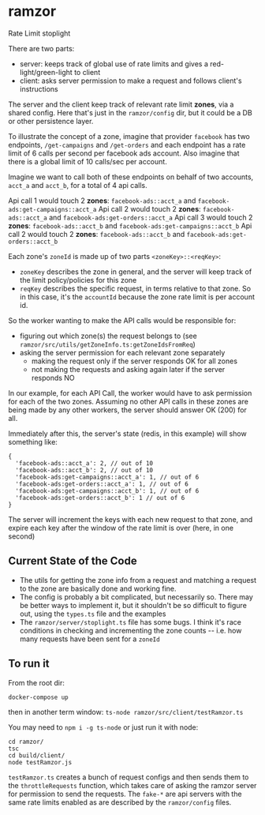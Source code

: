 # ramzor
Rate Limit stoplight

There are two parts:
- server: keeps track of global use of rate limits and gives a red-light/green-light to client
- client: asks server permission to make a request and follows client's instructions

The server and the client keep track of relevant rate limit **zones**, via a shared config.
Here that's just in the `ramzor/config` dir, but it could be a DB or other persistence layer.

To illustrate the concept of a zone, imagine that provider `facebook` has two endpoints, `/get-campaigns` and `/get-orders` and each endpoint has a rate limit of 6 calls per second per facebook ads account.
Also imagine that there is a global limit of 10 calls/sec per account.

Imagine we want to call both of these endpoints on behalf of two accounts, `acct_a` and `acct_b`, for a total of 4 api calls.

Api call 1 would touch 2 **zones**: `facebook-ads::acct_a` and `facebook-ads:get-campaigns::acct_a`
Api call 2 would touch 2 **zones**: `facebook-ads::acct_a` and `facebook-ads:get-orders::acct_a`
Api call 3 would touch 2 **zones**: `facebook-ads::acct_b` and `facebook-ads:get-campaigns::acct_b`
Api call 2 would touch 2 **zones**: `facebook-ads::acct_b` and `facebook-ads:get-orders::acct_b`

Each zone's `zoneId` is made up of two parts `<zoneKey>::<reqKey>`:
- `zoneKey` describes the zone in general, and the server will keep track of the limit policy/policies for this zone
- `reqKey` describes the specific request, in terms relative to that zone. So in this case, it's the `accountId` because the zone rate limit is per account id.

So the worker wanting to make the API calls would be responsible for:
- figuring out which zone(s) the request belongs to (see `ramzor/src/utils/getZoneInfo.ts:getZoneIdsFromReq`)
- asking the server permission for each relevant zone separately
  - making the request only if the server responds OK for all zones
  - not making the requests and asking again later if the server responds NO
 
In our example, for each API Call, the worker would have to ask permission for each of the two zones. 
Assuming no other API calls in these zones are being made by any other workers, the server should answer OK (200) for all.

Immediately after this, the server's state (redis, in this example) will show something like:
```
{
  'facebook-ads::acct_a': 2, // out of 10
  'facebook-ads::acct_b': 2, // out of 10
  'facebook-ads:get-campaigns::acct_a': 1, // out of 6
  'facebook-ads:get-orders::acct_a': 1, // out of 6
  'facebook-ads:get-campaigns::acct_b': 1, // out of 6
  'facebook-ads:get-orders::acct_b': 1 // out of 6
}
```
The server will increment the keys with each new request to that zone, and expire each key after the window of the rate limit is over (here, in one second)
 
## Current State of the Code

- The utils for getting the zone info from a request and matching a request to the zone are basically done and working fine.
- The config is probably a bit complicated, but necessarily so. There may be better ways to implement it, but it shouldn't be so difficult to figure out, using the `types.ts` file and the examples
- The `ramzor/server/stoplight.ts` file has some bugs. I think it's race conditions in checking and incrementing the zone counts -- i.e. how many requests have been sent for a `zoneId`

## To run it

From the root dir:
```
docker-compose up
```
then in another term window: `ts-node ramzor/src/client/testRamzor.ts`

You may need to `npm i -g ts-node` or just run it with node:

```
cd ramzor/
tsc
cd build/client/
node testRamzor.js
```

`testRamzor.ts` creates a bunch of request configs and then sends them to the `throttleRequests` function, which takes care of asking the ramzor server for permission to send the requests. The `fake-*` are api servers with the same rate limits enabled as are described by the `ramzor/config` files.
